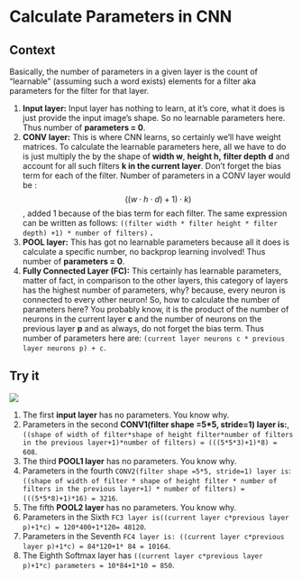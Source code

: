 # Calculate Parameters in CNN

## Context

Basically, the number of parameters in a given layer is the count of “learnable” (assuming such a word exists) elements for a filter aka parameters for the filter for that layer.

1. **Input layer:** Input layer has nothing to learn, at it’s core, what it does is just provide the input image’s shape. So no learnable parameters here. Thus number of **parameters = 0**.
2. **CONV layer:** This is where CNN learns, so certainly we’ll have weight matrices. To calculate the learnable parameters here, all we have to do is just multiply the by the shape of **width w**, **height h,** **filter depth** **d** and account for all such filters **k in the current layer**. Don’t forget the bias term for each of the filter. Number of parameters in a CONV layer would be : $$((w \cdot h \cdot d)+1) \cdot k)$$, added 1 because of the bias term for each filter. The same expression can be written as follows: `((filter width * filter height * filter depth) +1) * number of filters)` **.**
3. **POOL layer:** This has got no learnable parameters because all it does is calculate a specific number, no backprop learning involved! Thus number of **parameters = 0**.
4. **Fully Connected Layer (FC):** This certainly has learnable parameters, matter of fact, in comparison to the other layers, this category of layers has the highest number of parameters, why? because, every neuron is connected to every other neuron! So, how to calculate the number of parameters here? You probably know, it is the product of the number of neurons in the current layer **c** and the number of neurons on the previous layer **p** and as always, do not forget the bias term. Thus number of parameters here are: `(current layer neurons c * previous layer neurons p) + c`.

## Try it

![](<../.gitbook/assets/cal\_param\_1 (1).jpeg>)

1. The first **input layer** has no parameters. You know why.
2. Parameters in the second **CONV1(filter shape =5\*5, stride=1) layer is:**, `((shape of width of filter*shape of height filter*number of filters in the previous layer+1)*number of filters) = (((5*5*3)+1)*8) = 608`.
3. The third **POOL1 layer** has no parameters. You know why.
4. Parameters in the fourth `CONV2(filter shape =5*5, stride=1) layer is`: `((shape of width of filter * shape of height filter * number of filters in the previous layer+1) * number of filters) = (((5*5*8)+1)*16) = 3216`.
5. The fifth **POOL2 layer** has no parameters. You know why.
6. Parameters in the Sixth `FC3 layer is((current layer c*previous layer p)+1*c) = 120*400+1*120= 48120`.
7. Parameters in the Seventh `FC4 layer is: ((current layer c*previous layer p)+1*c) = 84*120+1* 84 = 10164`.
8. The Eighth Softmax layer has `((current layer c*previous layer p)+1*c) parameters = 10*84+1*10 = 850`.
